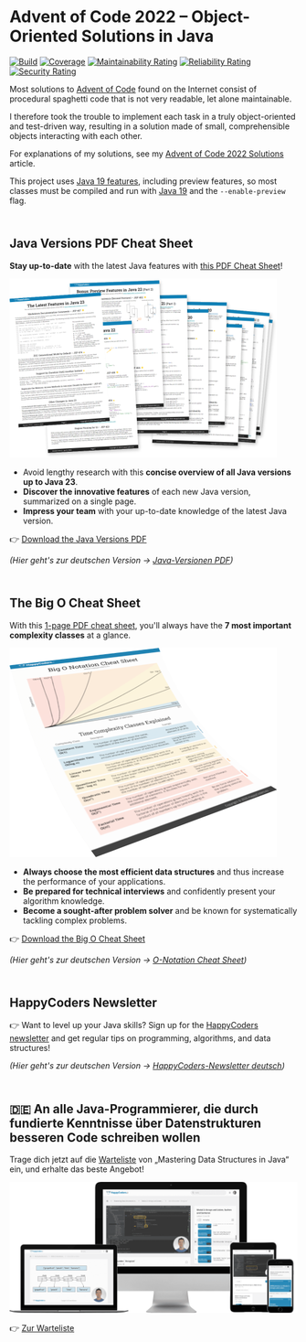 # Advent of Code 2022 – Object-Oriented Solutions in Java

[![Build](https://github.com/SvenWoltmann/advent-of-code-2022/actions/workflows/build.yml/badge.svg)](https://github.com/SvenWoltmann/advent-of-code-2022/actions/workflows/build.yml)
[![Coverage](https://sonarcloud.io/api/project_badges/measure?project=SvenWoltmann_advent-of-code-2022&metric=coverage)](https://sonarcloud.io/dashboard?id=SvenWoltmann_advent-of-code-2022)
[![Maintainability Rating](https://sonarcloud.io/api/project_badges/measure?project=SvenWoltmann_advent-of-code-2022&metric=sqale_rating)](https://sonarcloud.io/dashboard?id=SvenWoltmann_advent-of-code-2022)
[![Reliability Rating](https://sonarcloud.io/api/project_badges/measure?project=SvenWoltmann_advent-of-code-2022&metric=reliability_rating)](https://sonarcloud.io/dashboard?id=SvenWoltmann_advent-of-code-2022)
[![Security Rating](https://sonarcloud.io/api/project_badges/measure?project=SvenWoltmann_advent-of-code-2022&metric=security_rating)](https://sonarcloud.io/dashboard?id=SvenWoltmann_advent-of-code-2022)

Most solutions to [Advent of Code](https://adventofcode.com/2022/) found on the Internet consist of procedural spaghetti code that is not very readable, let alone maintainable.

I therefore took the trouble to implement each task in a truly object-oriented and test-driven way, resulting in a solution made of small, comprehensible objects interacting with each other.

For explanations of my solutions, see my [Advent of Code 2022 Solutions](https://www.happycoders.eu/algorithms/advent-of-code-2022/) article.

This project uses [Java 19 features](https://www.happycoders.eu/java/java-19-features/), including preview features, so most classes must be compiled and run with [Java 19](https://jdk.java.net/19/) and the `--enable-preview` flag.


## <br>Java Versions PDF Cheat Sheet

**Stay up-to-date** with the latest Java features with [this PDF Cheat Sheet](https://www.happycoders.eu/java-versions/)!

[<img src="/img/Java_Versions_PDF_Cheat_Sheet_Mockup_936.v2.png" alt="Java Versions PDF Cheat Sheet Mockup" style="width: 468px; max-width: 100%;">](https://www.happycoders.eu/java-versions/)

* Avoid lengthy research with this **concise overview of all Java versions up to Java 23**.
* **Discover the innovative features** of each new Java version, summarized on a single page.
* **Impress your team** with your up-to-date knowledge of the latest Java version.

👉 [Download the Java Versions PDF](https://www.happycoders.eu/java-versions/)<br>

_(Hier geht's zur deutschen Version &rarr; [Java-Versionen PDF](https://www.happycoders.eu/de/java-versionen/))_


## <br>The Big O Cheat Sheet

With this [1-page PDF cheat sheet](https://www.happycoders.eu/big-o-cheat-sheet/), you'll always have the **7 most important complexity classes** at a glance.

[<img src="/img/big-o-cheat-sheet-pdf-en-transp_936.v2.png" alt="Big O PDF Cheat Sheet Mockup" style="width: 468px; max-width: 100%;">](https://www.happycoders.eu/big-o-cheat-sheet/)

* **Always choose the most efficient data structures** and thus increase the performance of your applications.
* **Be prepared for technical interviews** and confidently present your algorithm knowledge.
* **Become a sought-after problem solver** and be known for systematically tackling complex problems.

👉 [Download the Big O Cheat Sheet](https://www.happycoders.eu/big-o-cheat-sheet/)<br>

_(Hier geht's zur deutschen Version &rarr; [O-Notation Cheat Sheet](https://www.happycoders.eu/de/o-notation-cheat-sheet/))_


## <br>HappyCoders Newsletter
👉 Want to level up your Java skills?
Sign up for the [HappyCoders newsletter](http://www.happycoders.eu/newsletter/) and get regular tips on programming, algorithms, and data structures!

_(Hier geht's zur deutschen Version &rarr; [HappyCoders-Newsletter deutsch](https://www.happycoders.eu/de/newsletter/))_


## <br>🇩🇪 An alle Java-Programmierer, die durch fundierte Kenntnisse über Datenstrukturen besseren Code schreiben wollen

Trage dich jetzt auf die [Warteliste](https://www.happycoders.eu/de/mastering-data-structures-warteliste/) von „Mastering Data Structures in Java“ ein, und erhalte das beste Angebot!

[<img src="/img/mastering-data-structures-product-mockup-cropped-1600.v2.png" alt="Mastering Data Structures Mockup" style="width: 640px; max-width: 100%;">](https://www.happycoders.eu/de/mastering-data-structures-warteliste/)

👉 [Zur Warteliste](https://www.happycoders.eu/de/mastering-data-structures-warteliste/)
